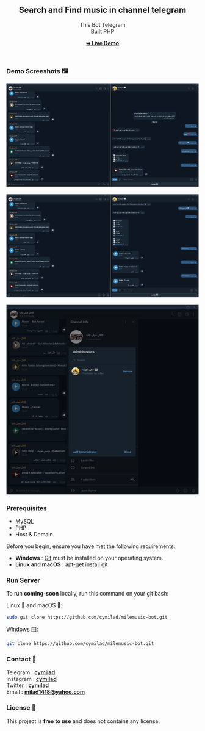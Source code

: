 <div align="center">
  <h2 align="center">Search and Find music in channel telegram</h2>
  
  This Bot Telegram <br/> Built PHP
  
  <a href="#" target="_blank"><strong>➥ Live Demo</strong></a>
  
</div>


<br />

### Demo Screeshots 🖼️

![Desktop Demo](./screenshots/Screenshot-1.png)
<br>
<br>
![Desktop Demo](./screenshots/Screenshot-2.png)
<br>
<br>
![Desktop Demo](./screenshots/Screenshot-3.png)

### Prerequisites

* MySQL
* PHP
* Host & Domain


Before you begin, ensure you have met the following requirements:

* <b>Windows</b> :  [Git](https://git-scm.com/downloads "Download Git") must be installed on your operating system.
* <b>Linux and macOS</b> :  apt-get install git

### Run Server

To run **coming-soon** locally, run this command on your git bash:

Linux 🐧 and macOS 🍏:

```bash
sudo git clone https://github.com/cymilad/milemusic-bot.git
```

Windows 🪟:

```bash
git clone https://github.com/cymilad/milemusic-bot.git
```

### Contact 💬 
Telegram : <a href="https://t.me/cymilad" target="_blank"><strong>cymilad</strong></a> <br>
Instagram : <a href="https://instagram.com/cymilad" target="_blank"><strong>cymilad</strong></a> <br>
Twitter : <a href="https://x.com/cymilad" target="_blank"><strong>cymilad</strong></a> <br>
Email : <a href="malito:milad1418@yahoo.com" target="_blank"><strong>milad1418@yahoo.com</strong></a>

### License 🪪

This project is **free to use** and does not contains any license.
